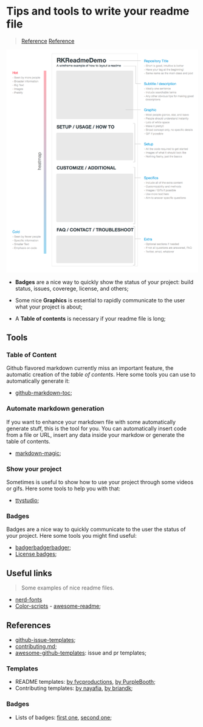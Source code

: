 # Tips and tools to write your readme file

> [Reference](https://help.github.com/articles/about-readmes/)
> [Reference](https://medium.freecodecamp.org/how-to-get-up-to-3500-github-stars-in-one-week-339102b62a8f)

![Readme structure](./readme-structure.png)

- **Badges** are a nice way to quickly show the status of your project: build
  status, issues, coverege, license, and others;

- Some nice **Graphics** is essential to rapidly communicate to the user what your project is about;

- A **Table of contents** is necessary if your readme file is long;

## Tools

### Table of Content

Github flavored markdown currently miss an important feature, the automatic
creation of the *table of contents*. Here some tools you can use to
automatically generate it:

- [github-markdown-toc](https://github.com/ekalinin/github-markdown-toc);

### Automate markdown generation

If you want to enhance your markdown file with some automatically generate
stuff, this is the tool for you. You can automatically insert code from a file
or URL, insert any data inside your markdow or generate the table of contents.

- [markdown-magic](https://github.com/DavidWells/markdown-magic);

### Show your project

Sometimes is useful to show how to use your project through some videos or
gifs. Here some tools to help you with that:

- [ttystudio](https://github.com/chjj/ttystudio);

### Badges

Badges are a nice way to quickly communicate to the user the status of your
project. Here some tools you might find useful:

- [badgerbadgerbadger](https://github.com/badges/badgerbadgerbadger);
- [License badges](https://gist.github.com/lukas-h/2a5d00690736b4c3a7ba);

## Useful links
> Some examples of nice readme files.

- [nerd-fonts](https://github.com/ryanoasis/nerd-fonts/blob/master/readme.md)
- [Color-scripts](https://github.com/stark/Color-Scripts)
- [awesome-readme](https://github.com/matiassingers/awesome-readme);

## References

- [github-issue-templates](https://github.com/stevemao/github-issue-templates);
- [contributing.md](https://gist.github.com/briandk/3d2e8b3ec8daf5a27a62);
- [awesome-github-templates](https://github.com/devspace/awesome-github-templates): issue and pr templates;


[readme-template-fvcproductions]: https://gist.github.com/fvcproductions/1bfc2d4aecb01a834b46
[readme-template-purplebooth]: https://gist.github.com/PurpleBooth/109311bb0361f32d87a2
[contributing-template-nayafia]: https://github.com/nayafia/contributing-template
[contributing-template-briandk]: https://gist.github.com/briandk/3d2e8b3ec8daf5a27a62

### Templates

- README templates: [by fvcproductions][readme-template-fvcproductions], [by PurpleBooth][readme-template-purplebooth];
- Contributing templates: [by nayafia][contributing-template-nayafia], [by briandk][contributing-template-briandk];

### Badges

- Lists of badges: [first one](https://naereen.github.io/badges/), [second
  one](https://gist.github.com/lukas-h/2a5d00690736b4c3a7ba);
